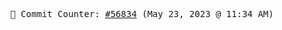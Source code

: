<p align="center">
    <samp>
        📮 Commit Counter: <a href="https://github.com/Javascript-void0/Javascript-void0/commits/main">#56834</a> (May 23, 2023 @ 11:34 AM)
    </samp>
</p>